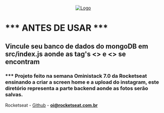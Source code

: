 <!-- PROJECT LOGO -->
<br />
<p align="center">
  <a href="https://rocketseat.com.br">
    <img src="https://s3-sa-east-1.amazonaws.com/rocketseat-cdn/rocketseat_logo_roxa.png" alt="Logo">
  </a>
  
  <h1>*** ANTES DE USAR ***</h1>
  <h2>Vincule seu banco de dados do mongoDB em src/index.js aonde as tag's <<username>> e <<password>> se encontram</h2>
  
  <h3>*** Projeto feito na semana Oministack 7.0 da Rocketseat ensinando a criar a screen home e a upload do instagram, este diretório representa a parte backend aonde as fotos serão salvas.</h3>
  
</p>

Rocketseat - [Github](https://github.com/rocketseat) - **oi@rocketseat.com.br**

